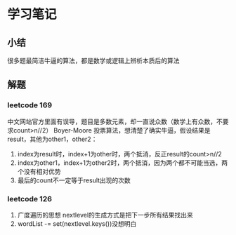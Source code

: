# 学习笔记

## 小结

很多题最简洁牛逼的算法，都是数学或逻辑上辨析本质后的算法

## 解题

### leetcode 169

中文网站官方里面有误导，题目是多数元素，却一直说众数（数学上有众数，不要求count>n//2）
Boyer-Moore 投票算法，想清楚了确实牛逼，假设结果是result，其他为other1，other2：
1. index为result时，index+1为other时，两个抵消，反正result的count>n//2
2. index为other1，index+1为other2时，两个抵消，因为两个都不可能当选，两个没有相对优势
3. 最后的count不一定等于result出现的次数

### leetcode 126

1. 广度遍历的思想 nextlevel的生成方式是把下一步所有结果找出来
2. wordList -= set(nextlevel.keys())没想明白